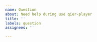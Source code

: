 ```yaml
---
name: Question
about: Need help during use qier-player
title: ''
labels: question
assignees: ''

---
```



